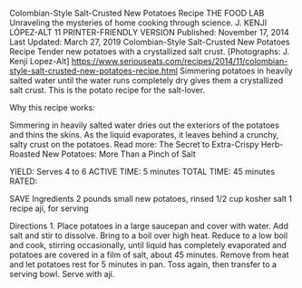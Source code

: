 Colombian-Style Salt-Crusted New Potatoes Recipe
THE FOOD LAB Unraveling the mysteries of home cooking through science.
J. KENJI LÓPEZ-ALT
11     PRINTER-FRIENDLY VERSION
Published: November 17, 2014 Last Updated: March 27, 2019
Colombian-Style Salt-Crusted New Potatoes Recipe
Tender new potatoes with a crystallized salt crust. [Photographs: J. Kenji Lopez-Alt]
https://www.seriouseats.com/recipes/2014/11/colombian-style-salt-crusted-new-potatoes-recipe.html
Simmering potatoes in heavily salted water until the water runs completely dry gives them a crystallized salt crust. This is the potato recipe for the salt-lover.

Why this recipe works:

Simmering in heavily salted water dries out the exteriors of the potatoes and thins the skins.
As the liquid evaporates, it leaves behind a crunchy, salty crust on the potatoes.
Read more: The Secret to Extra-Crispy Herb-Roasted New Potatoes: More Than a Pinch of Salt

YIELD:
Serves 4 to 6
ACTIVE TIME:
5 minutes
TOTAL TIME:
45 minutes
RATED:
    
 SAVE
Ingredients
2 pounds small new potatoes, rinsed
1/2 cup kosher salt
1 recipe ají, for serving

Directions
1.
Place potatoes in a large saucepan and cover with water. Add salt and stir to dissolve. Bring to a boil over high heat. Reduce to a low boil and cook, stirring occasionally, until liquid has completely evaporated and potatoes are covered in a film of salt, about 45 minutes. Remove from heat and let potatoes rest for 5 minutes in pan. Toss again, then transfer to a serving bowl. Serve with ají.

